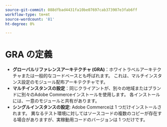 ```yaml
---
source-git-commit: 088dfbad4431fa10be07697cab373907e3fab6ff
workflow-type: tm+mt
source-wordcount: '81'
ht-degree: 0%

---
```

# GRA の定義

- **グローバルリファレンスアーキテクチャ (GRA)**：ホワイトラベルアーキテクチャまたは一般的なコードベースとも呼ばれます。 これは、マルチインスタンス設定のモジュール配布アーキテクチャです。
- **マルチインスタンスの設定**：同じクライアントが、別々の地域またはブランドに別々のAdobe Commerceインストールを使用します。 各インストールには、一意のモジュールと共有があります。
- **シングルインスタンスの設定**: Adobe Commerceは 1 つだけインストールされます。 異なるテスト環境に対してはソースコードの複数のコピーが存在する場合がありますが、実稼動用コードのバージョンは 1 つだけです。
